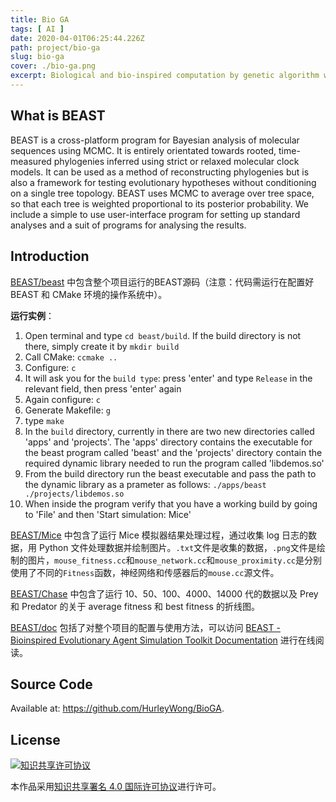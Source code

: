 ```yaml
---
title: Bio GA
tags: [ AI ]
date: 2020-04-01T06:25:44.226Z
path: project/bio-ga
slug: bio-ga
cover: ./bio-ga.png
excerpt: Biological and bio-inspired computation by genetic algorithm with BEAST.
---
```


## What is BEAST

BEAST is a cross-platform program for Bayesian analysis of molecular sequences using MCMC. It is entirely orientated towards rooted, time-measured phylogenies inferred using strict or relaxed molecular clock models. It can be used as a method of reconstructing phylogenies but is also a framework for testing evolutionary hypotheses without conditioning on a single tree topology. BEAST uses MCMC to average over tree space, so that each tree is weighted proportional to its posterior probability. We include a simple to use user-interface program for setting up standard analyses and a suit of programs for analysing the results.

## Introduction

[BEAST/beast](BEAST/beast) 中包含整个项目运行的BEAST源码（注意：代码需运行在配置好 BEAST 和 CMake 环境的操作系统中）。

**运行实例**：

1. Open terminal and type `cd beast/build`. If the build directory is not there, simply create it by `mkdir build`
2. Call CMake: `ccmake ..`
3. Configure: `c`
4. It will ask you for the `build type`: press 'enter' and type `Release` in the relevant field, then press 'enter' again
5. Again configure: `c`
6. Generate Makefile: `g`
7. type `make`
8. In the `build` directory, currently in there are two new directories called 'apps' and 'projects'. The 'apps' directory contains the executable for the beast program called 'beast' and the 'projects' directory contain the required dynamic library needed to run the program called 'libdemos.so'
9. From the build directory run the beast executable and pass the path to the dynamic library as a prameter as follows: `./apps/beast ./projects/libdemos.so`
10. When inside the program verify that you have a working build by going to 'File' and then 'Start simulation: Mice'

[BEAST/Mice](BEAST/Mice) 中包含了运行 Mice 模拟器结果处理过程，通过收集 log 日志的数据，用 Python 文件处理数据并绘制图片。`.txt`文件是收集的数据，`.png`文件是绘制的图片，`mouse_fitness.cc`和`mouse_network.cc`和`mouse_proximity.cc`是分别使用了不同的`Fitness`函数，神经网络和传感器后的`mouse.cc`源文件。

[BEAST/Chase](BEAST/Chase) 中包含了运行 10、50、100、4000、14000 代的数据以及 Prey 和 Predator 的关于 average fitness 和 best fitness 的折线图。

[BEAST/doc](BEAST/doc) 包括了对整个项目的配置与使用方法，可以访问 [BEAST - Bioinspired Evolutionary Agent Simulation Toolkit Documentation](https://notes.withh.life/download/bio) 进行在线阅读。

## Source Code

Available at: https://github.com/HurleyWong/BioGA.

## License

<a rel="license" href="http://creativecommons.org/licenses/by/4.0/"><img alt="知识共享许可协议" style="border-width:0" src="https://i.creativecommons.org/l/by/4.0/88x31.png" /></a>

本作品采用<a rel="license" href="http://creativecommons.org/licenses/by/4.0/">知识共享署名 4.0 国际许可协议</a>进行许可。